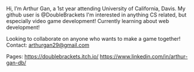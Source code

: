 Hi, I’m Arthur Gan, a 1st year attending University of California, Davis. My github user is @DoubleBrackets
I'm interested in anything CS related, but especially video game development!
Currently learning about web development!

Looking to collaborate on anyone who wants to make a game together!
Contact:
arthurgan29@gmail.com

Pages:
https://doublebrackets.itch.io/
https://www.linkedin.com/in/arthur-gan-db/


<!---
DoubleBrackets/DoubleBrackets is a ✨ special ✨ repository because its `README.md` (this file) appears on your GitHub profile.
You can click the Preview link to take a look at your changes.
--->
